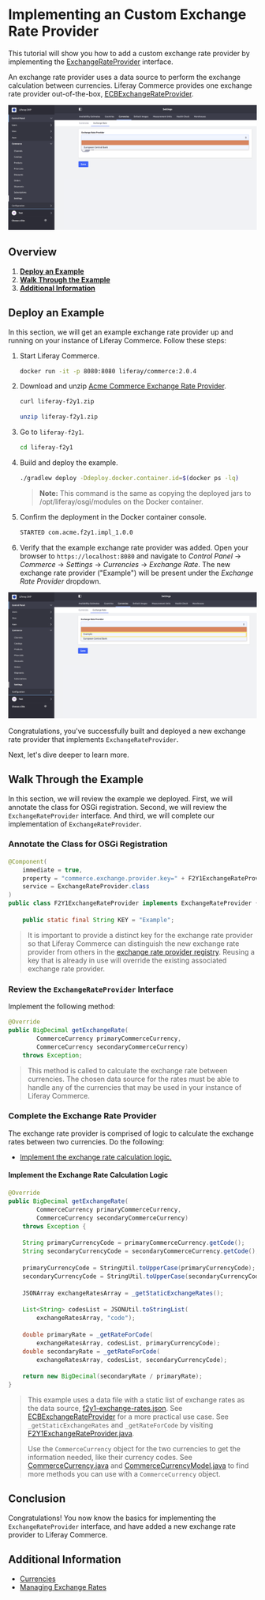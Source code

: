 # Implementing an Custom Exchange Rate Provider

This tutorial will show you how to add a custom exchange rate provider by implementing the [ExchangeRateProvider](https://github.com/liferay/com-liferay-commerce/blob/2.0.4/commerce-currency-api/src/main/java/com/liferay/commerce/currency/util/ExchangeRateProvider.java) interface.

An exchange rate provider uses a data source to perform the exchange calculation between currencies. Liferay Commerce provides one exchange rate provider out-of-the-box, [ECBExchangeRateProvider](https://github.com/liferay/com-liferay-commerce/blob/2.0.4/commerce-currency-service/src/main/java/com/liferay/commerce/currency/internal/util/ECBExchangeRateProvider.java).

![Out-of-the-box exchange rate provider](./images/01.png "Out-of-the-box exchange rate provider")

## Overview

1. [**Deploy an Example**](#deploy-an-example)
1. [**Walk Through the Example**](#walk-through-the-example)
1. [**Additional Information**](#additional-information)

## Deploy an Example

In this section, we will get an example exchange rate provider up and running on your instance of Liferay Commerce. Follow these steps:

1. Start Liferay Commerce.

    ```bash
    docker run -it -p 8080:8080 liferay/commerce:2.0.4
    ```

1. Download and unzip [Acme Commerce Exchange Rate Provider](./liferay-f2y1.zip).

    ```bash
    curl liferay-f2y1.zip
    ```

    ```bash
    unzip liferay-f2y1.zip
    ```

1. Go to `liferay-f2y1`.

    ```bash
    cd liferay-f2y1
    ```

1. Build and deploy the example.

    ```bash
    ./gradlew deploy -Ddeploy.docker.container.id=$(docker ps -lq)
    ```

    >**Note:** This command is the same as copying the deployed jars to /opt/liferay/osgi/modules on the Docker container.

1. Confirm the deployment in the Docker container console.

    ```bash
    STARTED com.acme.f2y1.impl_1.0.0
    ```

1. Verify that the example exchange rate provider was added. Open your browser to `https://localhost:8080` and navigate to _Control Panel_ → _Commerce_ → _Settings_ → _Currencies_ → _Exchange Rate_. The new exchange rate provider ("Example") will be present under the _Exchange Rate Provider_ dropdown.

![New exchange rate provider](./images/02.png "New exchange rate provider")

Congratulations, you've successfully built and deployed a new exchange rate provider that implements `ExchangeRateProvider`.

Next, let's dive deeper to learn more.

## Walk Through the Example

In this section, we will review the example we deployed. First, we will annotate the class for OSGi registration. Second, we will review the `ExchangeRateProvider` interface. And third, we will complete our implementation of `ExchangeRateProvider`.

### Annotate the Class for OSGi Registration

```java
@Component(
    immediate = true,
    property = "commerce.exchange.provider.key=" + F2Y1ExchangeRateProvider.KEY,
    service = ExchangeRateProvider.class
)
public class F2Y1ExchangeRateProvider implements ExchangeRateProvider {

    public static final String KEY = "Example";
```

> It is important to provide a distinct key for the exchange rate provider so that Liferay Commerce can distinguish the new exchange rate provider from others in the [exchange rate provider registry](https://github.com/liferay/com-liferay-commerce/blob/2.0.4/commerce-currency-service/src/main/java/com/liferay/commerce/currency/internal/util/ExchangeRateProviderRegistryImpl.java). Reusing a key that is already in use will override the existing associated exchange rate provider.

### Review the `ExchangeRateProvider` Interface

Implement the following method:

```java
@Override
public BigDecimal getExchangeRate(
        CommerceCurrency primaryCommerceCurrency,
        CommerceCurrency secondaryCommerceCurrency)
    throws Exception;
```

> This method is called to calculate the exchange rate between currencies. The chosen data source for the rates must be able to handle any of the currencies that may be used in your instance of Liferay Commerce.

### Complete the Exchange Rate Provider

The exchange rate provider is comprised of logic to calculate the exchange rates between two currencies. Do the following:

* [Implement the exchange rate calculation logic.](#implement-the-exchange-rate-calculation-logic)

#### Implement the Exchange Rate Calculation Logic

```java
@Override
public BigDecimal getExchangeRate(
        CommerceCurrency primaryCommerceCurrency,
        CommerceCurrency secondaryCommerceCurrency)
    throws Exception {

    String primaryCurrencyCode = primaryCommerceCurrency.getCode();
    String secondaryCurrencyCode = secondaryCommerceCurrency.getCode();

    primaryCurrencyCode = StringUtil.toUpperCase(primaryCurrencyCode);
    secondaryCurrencyCode = StringUtil.toUpperCase(secondaryCurrencyCode);

    JSONArray exchangeRatesArray = _getStaticExchangeRates();

    List<String> codesList = JSONUtil.toStringList(
        exchangeRatesArray, "code");

    double primaryRate = _getRateForCode(
        exchangeRatesArray, codesList, primaryCurrencyCode);
    double secondaryRate = _getRateForCode(
        exchangeRatesArray, codesList, secondaryCurrencyCode);

    return new BigDecimal(secondaryRate / primaryRate);
}
```

> This example uses a data file with a static list of exchange rates as the data source, [f2y1-exchange-rates.json](./liferay-f2y1.zip/f2y1-impl/src/main/resources/com/acme/f2y1/internal/commerce/exchange/rates/f2y1-exchange-rates.json). See [ECBExchangeRateProvider](https://github.com/liferay/com-liferay-commerce/blob/2.0.4/commerce-currency-service/src/main/java/com/liferay/commerce/currency/internal/util/ECBExchangeRateProvider.java) for a more practical use case. See `_getStaticExchangeRates` and `_getRateForCode` by visiting [F2Y1ExchangeRateProvider.java](./liferay-f2y1.zip/f2y1-impl/src/main/java/com/acme/f2y1/internal/commerce/currency/util/F2Y1ExchangeRateProvider.java).
>
> Use the `CommerceCurrency` object for the two currencies to get the information needed, like their currency codes. See [CommerceCurrency.java](https://github.com/liferay/com-liferay-commerce/blob/2.0.4/commerce-currency-api/src/main/java/com/liferay/commerce/currency/model/CommerceCurrency.java) and [CommerceCurrencyModel.java](https://github.com/liferay/com-liferay-commerce/blob/2.0.4/commerce-currency-api/src/main/java/com/liferay/commerce/currency/model/CommerceCurrencyModel.java) to find more methods you can use with a `CommerceCurrency` object.

## Conclusion

Congratulations! You now know the basics for implementing the `ExchangeRateProvider` interface, and have added a new exchange rate provider to Liferay Commerce.

## Additional Information

* [Currencies](../../../user-guide/getting-started/currencies/README.md)
* [Managing Exchange Rates](../../../user-guide/getting-started/currencies/managing-exchange-rates/README.md)
